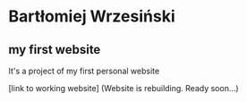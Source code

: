 ﻿# Bartłomiej Wrzesiński
## my first website

It's a project of my first personal website

[link to working website] (Website is rebuilding. Ready soon...)

